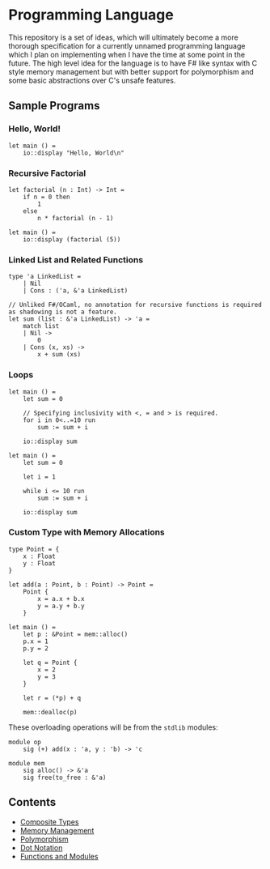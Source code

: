# Programming Language

This repository is a set of ideas, which will ultimately become a more thorough specification for a currently unnamed programming language which I plan on implementing when I have the time at some point in the future. The high level idea for the language is to have F# like syntax with C style memory management but with better support for polymorphism and some basic abstractions over C's unsafe features.

## Sample Programs

### Hello, World!

```
let main () =
    io::display "Hello, World\n"
```

### Recursive Factorial

```
let factorial (n : Int) -> Int =
    if n = 0 then
        1
    else
        n * factorial (n - 1)

let main () =
    io::display (factorial (5))
```

### Linked List and Related Functions

```
type 'a LinkedList =
    | Nil
    | Cons : ('a, &'a LinkedList)

// Unliked F#/OCaml, no annotation for recursive functions is required as shadowing is not a feature.
let sum (list : &'a LinkedList) -> 'a =
    match list
    | Nil -> 
        0
    | Cons (x, xs) ->
        x + sum (xs)
```

### Loops

```
let main () =
    let sum = 0

    // Specifying inclusivity with <, = and > is required.
    for i in 0<..=10 run
        sum := sum + i
    
    io::display sum
```

```
let main () =
    let sum = 0

    let i = 1

    while i <= 10 run
        sum := sum + i

    io::display sum
```

### Custom Type with Memory Allocations

```
type Point = {
    x : Float
    y : Float
}

let add(a : Point, b : Point) -> Point =
    Point {
        x = a.x + b.x
        y = a.y + b.y
    }

let main () =
    let p : &Point = mem::alloc()
    p.x = 1
    p.y = 2

    let q = Point {
        x = 2
        y = 3
    }

    let r = (*p) + q
    
    mem::dealloc(p)
```

These overloading operations will be from the `stdlib` modules:

```
module op
    sig (+) add(x : 'a, y : 'b) -> 'c

module mem
    sig alloc() -> &'a
    sig free(to_free : &'a)
```

## Contents

- [Composite Types](composite-types.md)
- [Memory Management](memory-management.md)
- [Polymorphism](polymorphism.md)
- [Dot Notation](dot-notation.md)
- [Functions and Modules](functions-and-modules.md)
